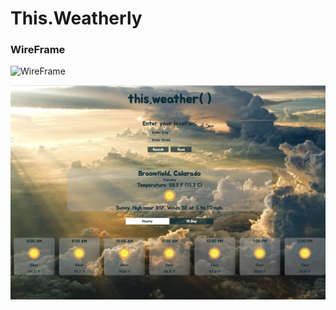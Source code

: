 # This.Weatherly



### WireFrame

![WireFrame](src/wireframe.jpg)


![this.weather](src/weatherlySS.png)
